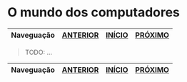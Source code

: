 O mundo dos computadores
========================

Naveguação | [ANTERIOR][_A] | [INÍCIO][_H] | [PRÓXIMO][_P]
-----------|----------------|------------|--------------

> TODO: ...

Naveguação | [ANTERIOR][_A] | [INÍCIO][_H] | [PRÓXIMO][_P]
-----------|----------------|------------|--------------

<!-- Links de navegação -->
[_A]: ./intro.md "Capítulo 1 - O \"básico\""
[_H]: ../../../README.md "Início"
[_P]: ./programs.md "Os programas de computador"

<!-- Outros links -->
